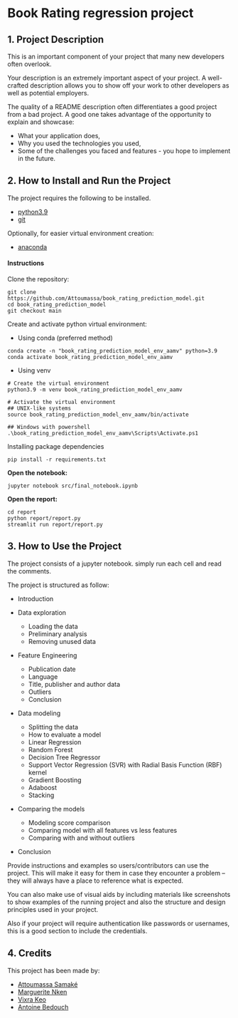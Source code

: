 # Book Rating regression project 

## 1. Project Description

This is an important component of your project that many new developers often overlook.

Your description is an extremely important aspect of your project. A well-crafted description allows you to show off your work to other developers as well as potential employers.

The quality of a README description often differentiates a good project from a bad project. A good one takes advantage of the opportunity to explain and showcase:

- What your application does,
- Why you used the technologies you used,
- Some of the challenges you faced and features - you hope to implement in the future.

## 2. How to Install and Run the Project


The project requires the following to be installed. 
- [python3.9](https://www.python.org/downloads/)
- [git](https://git-scm.com/)

Optionally, for easier virtual environment creation:
- [anaconda](https://www.anaconda.com/)

#### Instructions

Clone the repository:
```shell
git clone https://github.com/Attoumassa/book_rating_prediction_model.git
cd book_rating_prediction_model
git checkout main
```

Create and activate python virtual environment:

- Using conda (preferred method)
```shell
conda create -n "book_rating_prediction_model_env_aamv" python=3.9
conda activate book_rating_prediction_model_env_aamv
```

- Using venv
```shell
# Create the virtual environment
python3.9 -m venv book_rating_prediction_model_env_aamv

# Activate the virtual environment
## UNIX-like systems
source book_rating_prediction_model_env_aamv/bin/activate

## Windows with powershell
.\book_rating_prediction_model_env_aamv\Scripts\Activate.ps1
```

Installing package dependencies
```shell
pip install -r requirements.txt
```

**Open the notebook:**

```shell
jupyter notebook src/final_notebook.ipynb
```

**Open the report:**

```shell
cd report
python report/report.py
streamlit run report/report.py
```



## 3. How to Use the Project

The project consists of a jupyter notebook. simply run each cell and read the comments. 

The project is structured as follow:

- Introduction

- Data exploration
    - Loading the data
    - Preliminary analysis
    - Removing unused data

- Feature Engineering
    - Publication date
    - Language
    - Title, publisher and author data
    - Outliers
    - Conclusion
- Data modeling
    - Splitting the data
    - How to evaluate a model
    - Linear Regression
    - Random Forest
    - Decision Tree Regressor
    - Support Vector Regression (SVR) with Radial Basis Function (RBF) kernel
    - Gradient Boosting
    - Adaboost
    - Stacking

- Comparing the models
    - Modeling score comparison
    - Comparing model with all features vs less features
    - Comparing with and without outliers

- Conclusion

Provide instructions and examples so users/contributors can use the project. This will make it easy for them in case they encounter a problem – they will always have a place to reference what is expected.

You can also make use of visual aids by including materials like screenshots to show examples of the running project and also the structure and design principles used in your project.

Also if your project will require authentication like passwords or usernames, this is a good section to include the credentials.

## 4. Credits

This project has been made by:
- [Attoumassa Samaké](https://github.com/Attoumassa)
- [Marguerite Nken](https://github.com/marguerite-nken)
- [Vixra Keo](https://github.com/Vixk2021)
- [Antoine Bedouch](https://github.com/Antoine-bdc)